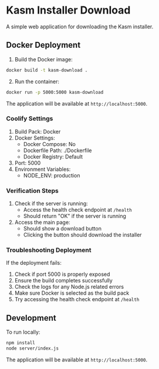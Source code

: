 # Kasm Installer Download

A simple web application for downloading the Kasm installer.

## Docker Deployment

1. Build the Docker image:
```bash
docker build -t kasm-download .
```

2. Run the container:
```bash
docker run -p 5000:5000 kasm-download
```

The application will be available at `http://localhost:5000`.

### Coolify Settings

1. Build Pack: Docker
2. Docker Settings:
   - Docker Compose: No
   - Dockerfile Path: ./Dockerfile
   - Docker Registry: Default
3. Port: 5000
4. Environment Variables:
   - NODE_ENV: production

### Verification Steps

1. Check if the server is running:
   - Access the health check endpoint at `/health`
   - Should return "OK" if the server is running
2. Access the main page:
   - Should show a download button
   - Clicking the button should download the installer

### Troubleshooting Deployment

If the deployment fails:
1. Check if port 5000 is properly exposed
2. Ensure the build completes successfully
3. Check the logs for any Node.js related errors
4. Make sure Docker is selected as the build pack
5. Try accessing the health check endpoint at `/health`


## Development

To run locally:

```bash
npm install
node server/index.js
```

The application will be available at `http://localhost:5000`.